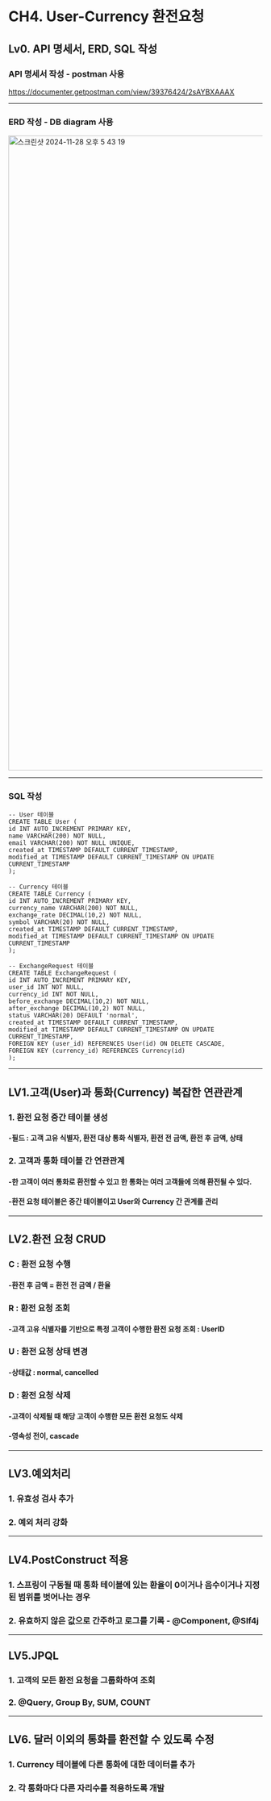 # CH4. User-Currency 환전요청

## Lv0. API 명세서, ERD, SQL 작성
### API 명세서 작성 - postman 사용
https://documenter.getpostman.com/view/39376424/2sAYBXAAAX

----

### ERD 작성 - DB diagram 사용
<img width="1259" alt="스크린샷 2024-11-28 오후 5 43 19" src="https://github.com/user-attachments/assets/4fe1da43-f432-4d36-a85c-2f5eb24dafb5">

----

### SQL 작성

```
-- User 테이블
CREATE TABLE User (
id INT AUTO_INCREMENT PRIMARY KEY,
name VARCHAR(200) NOT NULL,
email VARCHAR(200) NOT NULL UNIQUE,
created_at TIMESTAMP DEFAULT CURRENT_TIMESTAMP,
modified_at TIMESTAMP DEFAULT CURRENT_TIMESTAMP ON UPDATE CURRENT_TIMESTAMP
);

-- Currency 테이블
CREATE TABLE Currency (
id INT AUTO_INCREMENT PRIMARY KEY,
currency_name VARCHAR(200) NOT NULL,
exchange_rate DECIMAL(10,2) NOT NULL,
symbol VARCHAR(20) NOT NULL,
created_at TIMESTAMP DEFAULT CURRENT_TIMESTAMP,
modified_at TIMESTAMP DEFAULT CURRENT_TIMESTAMP ON UPDATE CURRENT_TIMESTAMP
);

-- ExchangeRequest 테이블
CREATE TABLE ExchangeRequest (
id INT AUTO_INCREMENT PRIMARY KEY,
user_id INT NOT NULL,
currency_id INT NOT NULL,
before_exchange DECIMAL(10,2) NOT NULL,
after_exchange DECIMAL(10,2) NOT NULL,
status VARCHAR(20) DEFAULT 'normal',
created_at TIMESTAMP DEFAULT CURRENT_TIMESTAMP,
modified_at TIMESTAMP DEFAULT CURRENT_TIMESTAMP ON UPDATE CURRENT_TIMESTAMP,
FOREIGN KEY (user_id) REFERENCES User(id) ON DELETE CASCADE,
FOREIGN KEY (currency_id) REFERENCES Currency(id)
);
```

----

## LV1.고객(User)과 통화(Currency) 복잡한 연관관계

### 1. 환전 요청 중간 테이블 생성
#### -필드 : 고객 고유 식별자, 환전 대상 통화 식별자, 환전 전 금액, 환전 후 금액, 상태

### 2. 고객과 통화 테이블 간 연관관계
#### -한 고객이 여러 통화로 환전할 수 있고 한 통화는 여러 고객들에 의해 환전될 수 있다.
#### -환전 요청 테이블은 중간 테이블이고 User와 Currency 간 관계를 관리

----

## LV2.환전 요청 CRUD

### C : 환전 요청 수행
#### -환전 후 금액 = 환전 전 금액 / 환율

### R : 환전 요청 조회
#### -고객 고유 식별자를 기반으로 특정 고객이 수행한 환전 요청 조회 : UserID

### U : 환전 요청 상태 변경
#### -상태값 : normal, cancelled

### D : 환전 요청 삭제
#### -고객이 삭제될 때 해당 고객이 수행한 모든 환전 요청도 삭제
#### -영속성 전이, cascade

----

## LV3.예외처리

### 1. 유효성 검사 추가
### 2. 예외 처리 강화

----

## LV4.PostConstruct 적용

### 1. 스프링이 구동될 때 통화 테이블에 있는 환율이 0이거나 음수이거나 지정된 범위를 벗어나는 경우
### 2. 유효하지 않은 값으로 간주하고 로그를 기록 - @Component, @Slf4j

----

## LV5.JPQL

### 1. 고객의 모든 환전 요청을 그룹화하여 조회
### 2. @Query, Group By, SUM, COUNT

----

## LV6. 달러 이외의 통화를 환전할 수 있도록 수정

### 1. Currency 테이블에 다른 통화에 대한 데이터를 추가
### 2. 각 통화마다 다른 자리수를 적용하도록 개발